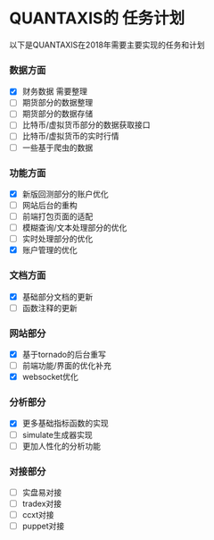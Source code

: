# QUANTAXIS的 任务计划


以下是QUANTAXIS在2018年需要主要实现的任务和计划

### 数据方面
- [x] 财务数据 需要整理
- [ ] 期货部分的数据整理
- [ ] 期货部分的数据存储
- [ ] 比特币/虚拟货币部分的数据获取接口
- [ ] 比特币/虚拟货币的实时行情
- [ ] 一些基于爬虫的数据

### 功能方面

- [x] 新版回测部分的账户优化
- [ ] 网站后台的重构
- [ ] 前端打包页面的适配
- [ ] 模糊查询/文本处理部分的优化
- [ ] 实时处理部分的优化
- [x] 账户管理的优化

### 文档方面
- [x] 基础部分文档的更新
- [ ] 函数注释的更新

### 网站部分

- [x] 基于tornado的后台重写
- [ ] 前端功能/界面的优化补充
- [x] websocket优化

### 分析部分

- [x] 更多基础指标函数的实现
- [ ] simulate生成器实现
- [ ] 更加人性化的分析功能

### 对接部分

- [ ] 实盘易对接
- [ ] tradex对接
- [ ] ccxt对接
- [ ] puppet对接
